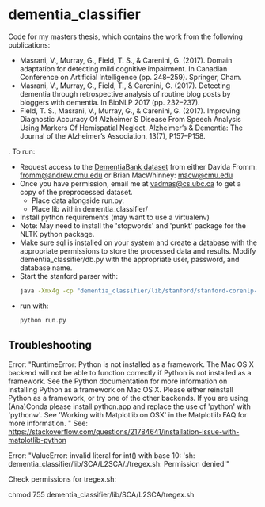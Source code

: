 # dementia_classifier
Code for my masters thesis, which contains the work from the following publications:
- Masrani, V., Murray, G., Field, T. S., & Carenini, G. (2017). Domain adaptation for detecting mild cognitive impairment. In Canadian Conference on Artificial Intelligence (pp. 248–259). Springer, Cham.
- Masrani, V., Murray, G., Field, T., & Carenini, G. (2017). Detecting dementia through retrospective analysis of routine blog posts by bloggers with dementia. In BioNLP 2017 (pp. 232–237).
- Field, T. S., Masrani, V., Murray, G., & Carenini, G. (2017). Improving Diagnostic Accuracy Of Alzheimer S Disease From Speech Analysis Using Markers Of Hemispatial Neglect. Alzheimer’s & Dementia: The Journal of the Alzheimer’s Association, 13(7), P157–P158.

. To run: 
- Request access to the [DementiaBank dataset](https://dementia.talkbank.org) from either Davida Fromm: fromm@andrew.cmu.edu or Brian MacWhinney: macw@cmu.edu  
- Once you have permission, email me at vadmas@cs.ubc.ca to get a copy of the preprocessed dataset.
    -  Place data alongside run.py.
    -  Place lib within dementia_classifier/ 
- Install python requirements (may want to use a virtualenv)
- Note: May need to install the 'stopwords' and 'punkt' package for the NLTK python package. 
- Make sure sql is installed on your system and create a database with the appropriate permissions to store the processed data and results. Modify dementia_classifier/db.py with the appropriate user, password, and database name.
- Start the stanford parser with:
    ```bash
    java -Xmx4g -cp "dementia_classifier/lib/stanford/stanford-corenlp-full-2015-12-09/*" edu.stanford.nlp.pipeline.StanfordCoreNLPServer -port 9000 -timeout 20000
    ```
- run with:
  ```python
  python run.py
  ```


## Troubleshooting
Error: "RuntimeError: Python is not installed as a framework. The Mac OS X backend will not be able to function correctly if Python is not installed as a framework. See the Python documentation for more information on installing Python as a framework on Mac OS X. Please either reinstall Python as a framework, or try one of the other backends. If you are using (Ana)Conda please install python.app and replace the use of 'python' with 'pythonw'. See 'Working with Matplotlib on OSX' in the Matplotlib FAQ for more information.
"
See: https://stackoverflow.com/questions/21784641/installation-issue-with-matplotlib-python

Error: "ValueError: invalid literal for int() with base 10: 'sh: dementia_classifier/lib/SCA/L2SCA/./tregex.sh: Permission denied'"

Check permissions for tregex.sh:

chmod 755 dementia_classifier/lib/SCA/L2SCA/tregex.sh
